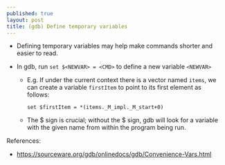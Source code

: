 ```yaml
---
published: true
layout: post
title: (gdb) Define temporary variables
---
```


- Defining temporary variables may help make commands shorter and easier to read.

- In gdb, run `set $<NEWVAR> = <CMD>` to define a new variable `<NEWVAR>`
    - E.g. If under the current context there is a vector named `items`,
      we can create a variable `firstItem` to point to its first element as follows:
      ```
      set $firstItem = *(items._M_impl._M_start+0)
      ```
    - The $ sign is crucial; without the $ sign, gdb will look for a variable with the given name
      from within the program being run.


References:
- <https://sourceware.org/gdb/onlinedocs/gdb/Convenience-Vars.html>
